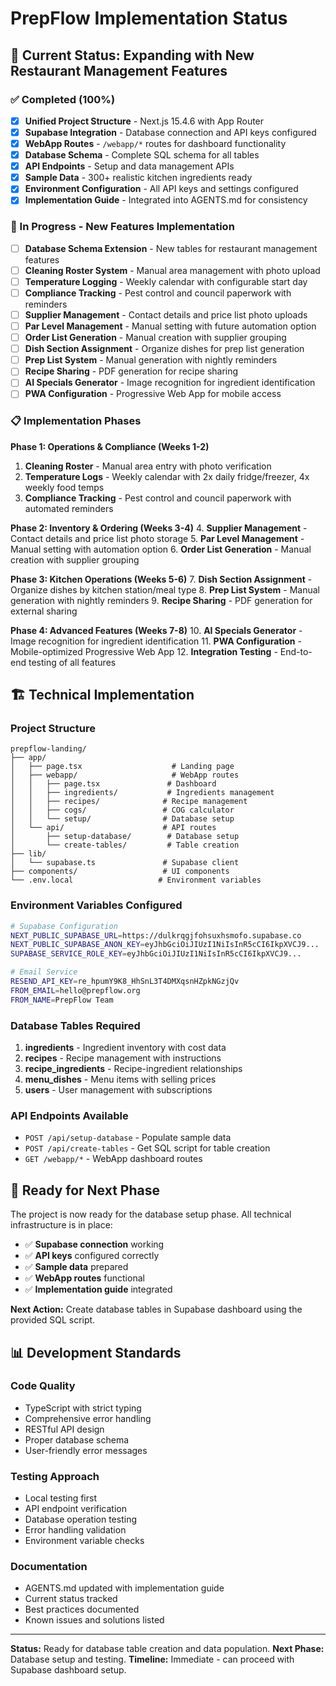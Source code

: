 # PrepFlow Implementation Status

## 🎯 **Current Status: Expanding with New Restaurant Management Features**

### **✅ Completed (100%)**

- [x] **Unified Project Structure** - Next.js 15.4.6 with App Router
- [x] **Supabase Integration** - Database connection and API keys configured
- [x] **WebApp Routes** - `/webapp/*` routes for dashboard functionality
- [x] **Database Schema** - Complete SQL schema for all tables
- [x] **API Endpoints** - Setup and data management APIs
- [x] **Sample Data** - 300+ realistic kitchen ingredients ready
- [x] **Environment Configuration** - All API keys and settings configured
- [x] **Implementation Guide** - Integrated into AGENTS.md for consistency

### **🔄 In Progress - New Features Implementation**

- [ ] **Database Schema Extension** - New tables for restaurant management features
- [ ] **Cleaning Roster System** - Manual area management with photo upload
- [ ] **Temperature Logging** - Weekly calendar with configurable start day
- [ ] **Compliance Tracking** - Pest control and council paperwork with reminders
- [ ] **Supplier Management** - Contact details and price list photo uploads
- [ ] **Par Level Management** - Manual setting with future automation option
- [ ] **Order List Generation** - Manual creation with supplier grouping
- [ ] **Dish Section Assignment** - Organize dishes for prep list generation
- [ ] **Prep List System** - Manual generation with nightly reminders
- [ ] **Recipe Sharing** - PDF generation for recipe sharing
- [ ] **AI Specials Generator** - Image recognition for ingredient identification
- [ ] **PWA Configuration** - Progressive Web App for mobile access

### **📋 Implementation Phases**

**Phase 1: Operations & Compliance (Weeks 1-2)**

1. **Cleaning Roster** - Manual area entry with photo verification
2. **Temperature Logs** - Weekly calendar with 2x daily fridge/freezer, 4x weekly food temps
3. **Compliance Tracking** - Pest control and council paperwork with automated reminders

**Phase 2: Inventory & Ordering (Weeks 3-4)** 4. **Supplier Management** - Contact details and price list photo storage 5. **Par Level Management** - Manual setting with automation option 6. **Order List Generation** - Manual creation with supplier grouping

**Phase 3: Kitchen Operations (Weeks 5-6)** 7. **Dish Section Assignment** - Organize dishes by kitchen station/meal type 8. **Prep List System** - Manual generation with nightly reminders 9. **Recipe Sharing** - PDF generation for external sharing

**Phase 4: Advanced Features (Weeks 7-8)** 10. **AI Specials Generator** - Image recognition for ingredient identification 11. **PWA Configuration** - Mobile-optimized Progressive Web App 12. **Integration Testing** - End-to-end testing of all features

## 🏗️ **Technical Implementation**

### **Project Structure**

```
prepflow-landing/
├── app/
│   ├── page.tsx                    # Landing page
│   ├── webapp/                     # WebApp routes
│   │   ├── page.tsx               # Dashboard
│   │   ├── ingredients/           # Ingredients management
│   │   ├── recipes/              # Recipe management
│   │   ├── cogs/                 # COG calculator
│   │   └── setup/                # Database setup
│   └── api/                      # API routes
│       ├── setup-database/        # Database setup
│       └── create-tables/         # Table creation
├── lib/
│   └── supabase.ts               # Supabase client
├── components/                   # UI components
└── .env.local                   # Environment variables
```

### **Environment Variables Configured**

```bash
# Supabase Configuration
NEXT_PUBLIC_SUPABASE_URL=https://dulkrqgjfohsuxhsmofo.supabase.co
NEXT_PUBLIC_SUPABASE_ANON_KEY=eyJhbGciOiJIUzI1NiIsInR5cCI6IkpXVCJ9...
SUPABASE_SERVICE_ROLE_KEY=eyJhbGciOiJIUzI1NiIsInR5cCI6IkpXVCJ9...

# Email Service
RESEND_API_KEY=re_hpumY9K8_HhSnL3T4DMXqsnHZpkNGzjQv
FROM_EMAIL=hello@prepflow.org
FROM_NAME=PrepFlow Team
```

### **Database Tables Required**

1. **ingredients** - Ingredient inventory with cost data
2. **recipes** - Recipe management with instructions
3. **recipe_ingredients** - Recipe-ingredient relationships
4. **menu_dishes** - Menu items with selling prices
5. **users** - User management with subscriptions

### **API Endpoints Available**

- `POST /api/setup-database` - Populate sample data
- `POST /api/create-tables` - Get SQL script for table creation
- `GET /webapp/*` - WebApp dashboard routes

## 🚀 **Ready for Next Phase**

The project is now ready for the database setup phase. All technical infrastructure is in place:

- ✅ **Supabase connection** working
- ✅ **API keys** configured correctly
- ✅ **Sample data** prepared
- ✅ **WebApp routes** functional
- ✅ **Implementation guide** integrated

**Next Action:** Create database tables in Supabase dashboard using the provided SQL script.

## 📊 **Development Standards**

### **Code Quality**

- TypeScript with strict typing
- Comprehensive error handling
- RESTful API design
- Proper database schema
- User-friendly error messages

### **Testing Approach**

- Local testing first
- API endpoint verification
- Database operation testing
- Error handling validation
- Environment variable checks

### **Documentation**

- AGENTS.md updated with implementation guide
- Current status tracked
- Best practices documented
- Known issues and solutions listed

---

**Status:** Ready for database table creation and data population.
**Next Phase:** Database setup and testing.
**Timeline:** Immediate - can proceed with Supabase dashboard setup.
